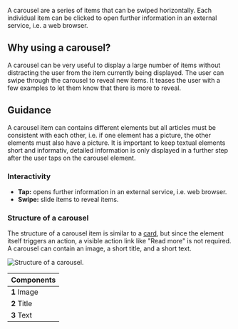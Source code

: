 A carousel are a series of items that can be swiped horizontally. Each individual item can be clicked to open further information in an external service, i.e. a web browser.

## Why using a carousel?

A carousel can be very useful to display a large number of items without distracting the user from the item currently being displayed.
The user can swipe through the carousel to reveal new items. It teases the user with a few examples to let them know that there is more to reveal.

## Guidance

A carousel item can contains different elements but all articles must be consistent with each other, i.e. if one element has a picture, the other elements must also have a picture. It is important to keep textual elements short and informativ, detailed information is only displayed in a further step after the user taps on the carousel element.

### Interactivity

- **Tap:** opens further information in an external service, i.e. web browser.
- **Swipe:** slide items to reveal items.

### Structure of a carousel

The structure of a carousel item is similar to a [card](/docs/design-patterns/card/#structure-of-a-card), but since the element itself triggers an action, a visible action link like "Read more" is not required. A carousel can contain an image, a short title, and a short text.

![Structure of a carousel.](/images/design-patterns/carouselStructure.png)

| Components  |
| ----------- |
| **1** Image |
| **2** Title |
| **3** Text  |

